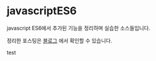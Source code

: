 # javascriptES6

javascript ES6에서 추가된 기능을 정리하며 실습한 소스들입니다.

정리한 포스팅은 [블로그](https://velog.io/@takeknowledge/javscript-ES6%EC%97%90-%EC%B6%94%EA%B0%80%EB%90%9C-%EA%B8%B0%EB%8A%A5-%EA%B0%84%EB%8B%A8-%EC%A0%95%EB%A6%AC) 에서 확인할 수 있습니다.

test
